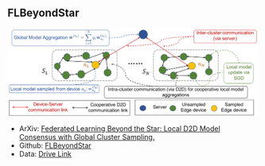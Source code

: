 ## FLBeyondStar

![FLBeyondStar](FLBeyondStar.png)

- ArXiv: [Federated Learning Beyond the Star: Local D2D Model Consensus with Global Cluster Sampling.](https://arxiv.org/abs/2109.03350)
- Github: [FLBeyondStar](https://github.com/shams-sam/FLBeyondStar)
- Data: [Drive Link](https://drive.google.com/drive/folders/143lXsQGXhfU3nrshyoBV2JUI0ScwsgM5?usp=sharing)
